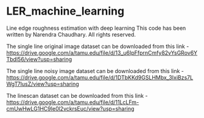 # LER_machine_learning
Line edge roughness estimation with deep learning
This code has been written by Narendra Chaudhary.
All rights reserved.

The single line original image dataset can be downloaded from this link - https://drive.google.com/a/tamu.edu/file/d/13_u6IpFfprnCmfy82vYsGRov6YTbdl56/view?usp=sharing

The single line noisy image dataset can be downloaded from this link - 
https://drive.google.com/a/tamu.edu/file/d/1DTbKKd9GSLHMbx_3IxiBzs7LWgT7IusZ/view?usp=sharing

The linescan dataset can be downloaded from this link - 
https://drive.google.com/a/tamu.edu/file/d/11LcLFm-cmUwHwLG1HC9Ie0l2vckrsEuc/view?usp=sharing
